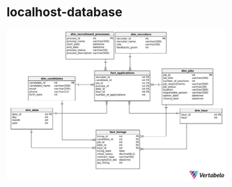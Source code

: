 # localhost-database

<p align="center">
  <img src="https://github.com/Localhost-305/localhost-database/blob/dev/MER/MER.png" alt="Descrição da imagem"/>
</p>
